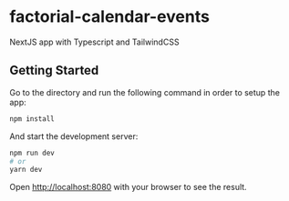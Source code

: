 # factorial-calendar-events

NextJS app with Typescript and TailwindCSS

## Getting Started

Go to the directory and run the following command in order to setup the app:

```bash
npm install
```

And start the development server:

```bash
npm run dev
# or
yarn dev
```

Open [http://localhost:8080](http://localhost:8080) with your browser to see the result.
